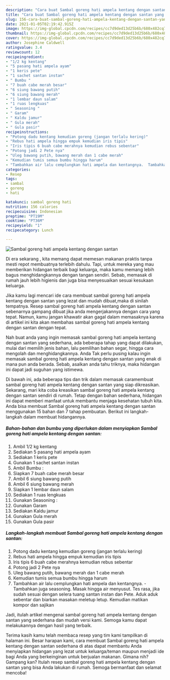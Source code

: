 ```yaml
---
description: "Cara buat Sambal goreng hati ampela kentang dengan santan yang enak dan Mudah Dibuat"
title: "Cara buat Sambal goreng hati ampela kentang dengan santan yang enak dan Mudah Dibuat"
slug: 156-cara-buat-sambal-goreng-hati-ampela-kentang-dengan-santan-yang-enak-dan-mudah-dibuat
date: 2021-01-05T02:19:42.915Z
image: https://img-global.cpcdn.com/recipes/cc7d9ded13d25b6b/680x482cq70/sambal-goreng-hati-ampela-kentang-dengan-santan-foto-resep-utama.jpg
thumbnail: https://img-global.cpcdn.com/recipes/cc7d9ded13d25b6b/680x482cq70/sambal-goreng-hati-ampela-kentang-dengan-santan-foto-resep-utama.jpg
cover: https://img-global.cpcdn.com/recipes/cc7d9ded13d25b6b/680x482cq70/sambal-goreng-hati-ampela-kentang-dengan-santan-foto-resep-utama.jpg
author: Josephine Caldwell
ratingvalue: 3.4
reviewcount: 12
recipeingredient:
- "1/2 kg kentang"
- "5 pasang hati ampela ayam"
- "1 keris pete"
- "1 sachet santan instan"
- " Bumbu "
- "7 buah cabe merah besar"
- "6 siung bawang putih"
- "6 siung bawang merah"
- "1 lembar daun salam"
- "1 ruas lengkuas"
- " Seasoning "
- " Garam"
- " Kaldu jamur"
- " Gula merah"
- " Gula pasir"
recipeinstructions:
- "Potong dadu kentang kemudian goreng (jangan terlalu kering)"
- "Rebus hati ampela hingga empuk kemudian iris tipis"
- "Iris tipis 6 buah cabe merahnya kemudian rebus sebentar"
- "Potong jadi 2 Pete nya"
- "Uleg bawang putih, bawang merah dan 1 cabe merah"
- "Kemudian tumis semua bumbu hingga harum"
- "Tambahkan air lalu cemplungkan hati ampela dan kentangnya.  Tambahkan juga seasoning. Masak hingga air menyusut. Tes rasa, jika sudah sesuai dengan selera tuang santan instan dan Pete. Aduk aduk sebentar dan biarkan masakan meletup letup. Kemudian matikan kompor dan sajikan"
categories:
- Resep
tags:
- sambal
- goreng
- hati

katakunci: sambal goreng hati 
nutrition: 156 calories
recipecuisine: Indonesian
preptime: "PT19M"
cooktime: "PT36M"
recipeyield: "1"
recipecategory: Lunch

---
```



![Sambal goreng hati ampela kentang dengan santan](https://img-global.cpcdn.com/recipes/cc7d9ded13d25b6b/680x482cq70/sambal-goreng-hati-ampela-kentang-dengan-santan-foto-resep-utama.jpg)

Di era  sekarang , kita memang dapat memesan makanan praktis tanpa mesti repot membuatnya terlebih dahulu. Tapi, untuk mereka yang mau memberikan hidangan terbaik bagi keluarga, maka kamu memang lebih bagus menghidangkannya dengan tangan sendiri. Sebab, memasak di rumah jauh lebih higienis dan juga bisa menyesuaikan sesuai kesukaan keluarga.

Jika kamu lagi mencari ide cara membuat sambal goreng hati ampela kentang dengan santan yang lezat dan mudah dibuat,maka di sinilah tempatnya. Resep sambal goreng hati ampela kentang dengan santan  sebenarnya gampang dibuat jika anda mengerjakannya dengan cara yang tepat. Namun, kamu jangan khawatir akan gagal dalam memasaknya 
karena di artikel ini kita akan membahas sambal goreng hati ampela kentang dengan santan dengan tepat.  



Nah buat anda yang ingin memasak sambal goreng hati ampela kentang dengan santan yang sederhana, ada beberapa tahap yang dapat dilakukan, mulai dari memilih jenis bahan, lalu pemilihan bahan segar, hingga cara mengolah dan menghidangkannya. Anda Tak perlu pusing kalau ingin memasak sambal goreng hati ampela kentang dengan santan yang enak di mana pun anda berada. Sebab, asalkan anda  tahu triknya, maka hidangan ini dapat jadi suguhan yang istimewa.

Di bawah ini, ada beberapa tips dan trik dalam memasak caramembuat sambal goreng hati ampela kentang dengan santan yang siap dikreasikan. Sekarang, mari kita coba kreasikan sambal goreng hati ampela kentang dengan santan sendiri di rumah. Tetap dengan bahan sederhana, hidangan ini dapat memberi manfaat untuk membantu menjaga kesehatan tubuh kita. Anda bisa membuat Sambal goreng hati ampela kentang dengan santan menggunakan 15 bahan dan 7 tahap pembuatan. Berikut ini langkah-langkah dalam membuat hidangannya.

<!--inarticleads1-->

##### Bahan-bahan dan bumbu yang diperlukan dalam menyiapkan Sambal goreng hati ampela kentang dengan santan:

1. Ambil 1/2 kg kentang
1. Sediakan 5 pasang hati ampela ayam
1. Sediakan 1 keris pete
1. Gunakan 1 sachet santan instan
1. Ambil  Bumbu :
1. Siapkan 7 buah cabe merah besar
1. Ambil 6 siung bawang putih
1. Ambil 6 siung bawang merah
1. Siapkan 1 lembar daun salam
1. Sediakan 1 ruas lengkuas
1. Gunakan  Seasoning :
1. Gunakan  Garam
1. Sediakan  Kaldu jamur
1. Gunakan  Gula merah
1. Gunakan  Gula pasir




<!--inarticleads2-->

##### Langkah-langkah membuat Sambal goreng hati ampela kentang dengan santan:

1. Potong dadu kentang kemudian goreng (jangan terlalu kering)
1. Rebus hati ampela hingga empuk kemudian iris tipis
1. Iris tipis 6 buah cabe merahnya kemudian rebus sebentar
1. Potong jadi 2 Pete nya
1. Uleg bawang putih, bawang merah dan 1 cabe merah
1. Kemudian tumis semua bumbu hingga harum
1. Tambahkan air lalu cemplungkan hati ampela dan kentangnya.  - Tambahkan juga seasoning. Masak hingga air menyusut. Tes rasa, jika sudah sesuai dengan selera tuang santan instan dan Pete. Aduk aduk sebentar dan biarkan masakan meletup letup. Kemudian matikan kompor dan sajikan




Jadi, itulah artikel mengenai  sambal goreng hati ampela kentang dengan santan  yang sederhana dan mudah versi kami. Semoga kamu dapat melakukannya dengan hasil yang terbaik. 

Terima kasih kamu telah membaca resep yang tim kami tampilkan di halaman ini. Besar harapan kami, cara membuat  Sambal goreng hati ampela kentang dengan santan sederhana di atas dapat membantu Anda menyiapkan hidangan yang lezat untuk keluarga/teman maupun menjadi ide bagi Anda yang berkeinginan untuk berjualan makanan. Gimana nih? Gampang kan? Itulah resep sambal goreng hati ampela kentang dengan santan yang bisa Anda lakukan di rumah. Semoga bermanfaat dan selamat mencoba!

